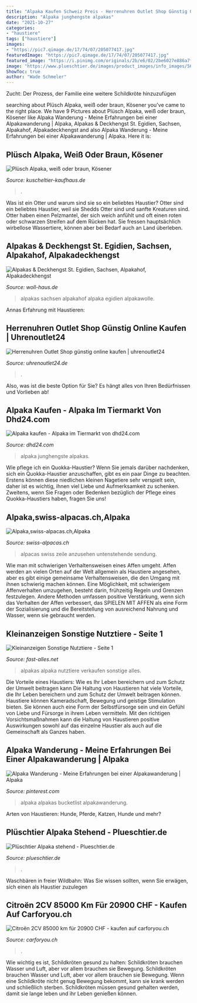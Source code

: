 ```yaml
---
title: "Alpaka Kaufen Schweiz Preis - Herrenuhren Outlet Shop Günstig Online Kaufen"
description: "Alpaka junghengste alpakas"
date: "2021-10-27"
categories:
- "haustiere"
tags: ["haustiere"]
images:
- "https://pic7.qimage.de/17/74/07/205077417.jpg"
featuredImage: "https://pic7.qimage.de/17/74/07/205077417.jpg"
featured_image: "https://i.pinimg.com/originals/2b/e6/02/2be6027e886a7f75c97c96fcabce79c1.jpg"
image: "https://www.plueschtier.de/images/product_images/info_images/5689_2.jpg"
ShowToc: true
author: "Wade Schmeler"
---
```



Zucht: Der Prozess, der Familie eine weitere Schildkröte hinzuzufügen

	

		
searching about Plüsch Alpaka, weiß oder braun, Kösener you've came to the right place. We have 9 Pictures about Plüsch Alpaka, weiß oder braun, Kösener like Alpaka Wanderung - Meine Erfahrungen bei einer Alpakawanderung | Alpaka, Alpakas &amp; Deckhengst St. Egidien, Sachsen, Alpakahof, Alpakadeckhengst and also Alpaka Wanderung - Meine Erfahrungen bei einer Alpakawanderung | Alpaka. Here it is:
		
    
## Plüsch Alpaka, Weiß Oder Braun, Kösener

<img loading=lazy src="https://www.kuscheltier-kaufhaus.de/images/56105620alpaka.jpg" onerror="this.onerror=null;this.src='https://tse1.mm.bing.net/th?id=OIP.oQJrwKdGZFgqsNKbn781hgHaE9&amp;pid=15.1';" alt="Plüsch Alpaka, weiß oder braun, Kösener">

_Source: kuscheltier-kaufhaus.de_

>. 

	

Was ist ein Otter und warum sind sie so ein beliebtes Haustier?
Otter sind ein beliebtes Haustier, weil sie Shedds Otter sind und sanfte Kreaturen sind. Otter haben einen Pelzmantel, der sich weich anfühlt und oft einen roten oder schwarzen Streifen auf dem Rücken hat. Sie fressen hauptsächlich wirbellose Wassertiere, können aber bei Bedarf auch an Land überleben.

    
## Alpakas &amp; Deckhengst St. Egidien, Sachsen, Alpakahof, Alpakadeckhengst

<img loading=lazy src="http://www.woll-haus.de/plane.jpg" onerror="this.onerror=null;this.src='https://tse4.mm.bing.net/th?id=OIP.4JzijbDPTGLRL4vA9zySnAHaJa&amp;pid=15.1';" alt="Alpakas &amp; Deckhengst St. Egidien, Sachsen, Alpakahof, Alpakadeckhengst">

_Source: woll-haus.de_

>alpakas sachsen alpakahof alpaka egidien alpakawolle. 

	

Annas Erfahrung mit Haustieren:

    
## Herrenuhren Outlet Shop Günstig Online Kaufen | Uhrenoutlet24

<img loading=lazy src="https://www.uhrenoutlet24.de/media/image/74/2c/04/06-4091-13-9-007.jpg" onerror="this.onerror=null;this.src='https://tse1.mm.bing.net/th?id=OIP.1zwO5-sYNA2sDbtggiciswHaMI&amp;pid=15.1';" alt="Herrenuhren Outlet Shop günstig online kaufen | uhrenoutlet24">

_Source: uhrenoutlet24.de_

>. 

	

Also, was ist die beste Option für Sie? Es hängt alles von Ihren Bedürfnissen und Vorlieben ab!

    
## Alpaka Kaufen - Alpaka Im Tiermarkt Von Dhd24.com

<img loading=lazy src="https://pic7.qimage.de/17/74/07/205077417.jpg" onerror="this.onerror=null;this.src='https://tse1.mm.bing.net/th?id=OIP.-5j9qdSUdtXG5q1faG8IiwHaNK&amp;pid=15.1';" alt="Alpaka kaufen - Alpaka im Tiermarkt von dhd24.com">

_Source: dhd24.com_

>alpaka junghengste alpakas. 

	

Wie pflege ich ein Quokka-Haustier?
Wenn Sie jemals darüber nachdenken, sich ein Quokka-Haustier anzuschaffen, gibt es ein paar Dinge zu beachten. Erstens können diese niedlichen kleinen Nagetiere sehr verspielt sein, daher ist es wichtig, ihnen viel Liebe und Aufmerksamkeit zu schenken. Zweitens, wenn Sie Fragen oder Bedenken bezüglich der Pflege eines Quokka-Haustiers haben, fragen Sie uns!

    
## Alpaka,swiss-alpacas.ch,Alpaka

<img loading=lazy src="https://swiss-alpacas.ch/var/m_9/95/958/22204/661597-e7316da461d0ea30ffff8070ffa86321.jpg" onerror="this.onerror=null;this.src='https://tse2.mm.bing.net/th?id=OIP.8GuvlvM-ua2BNEBs7Ps2gAAAAA&amp;pid=15.1';" alt="Alpaka,swiss-alpacas.ch,Alpaka">

_Source: swiss-alpacas.ch_

>alpacas swiss zeile anzusehen untenstehende sendung. 

	

Wie man mit schwierigen Verhaltensweisen eines Affen umgeht.
Affen werden an vielen Orten auf der Welt allgemein als Haustiere angesehen, aber es gibt einige gemeinsame Verhaltensweisen, die den Umgang mit ihnen schwierig machen können. Eine Möglichkeit, mit schwierigem Affenverhalten umzugehen, besteht darin, frühzeitig Regeln und Grenzen festzulegen. Andere Methoden umfassen positive Verstärkung, wenn sich das Verhalten der Affen verbessert, das SPIELEN MIT AFFEN als eine Form der Sozialisierung und die Bereitstellung von ausreichend Nahrung und Wasser, wenn sie gebraucht werden.

    
## Kleinanzeigen Sonstige Nutztiere - Seite 1

<img loading=lazy src="http://www.fast-alles.net/pictures/524450.jpg" onerror="this.onerror=null;this.src='https://tse4.mm.bing.net/th?id=OIP.8okWrtFznTWAZirSgjhHuwHaGT&amp;pid=15.1';" alt="Kleinanzeigen Sonstige Nutztiere - Seite 1">

_Source: fast-alles.net_

>alpakas alpaka nutztiere verkaufen sonstige alles. 

	

Die Vorteile eines Haustiers: Wie es Ihr Leben bereichern und zum Schutz der Umwelt beitragen kann
Die Haltung von Haustieren hat viele Vorteile, die Ihr Leben bereichern und zum Schutz der Umwelt beitragen können. Haustiere können Kameradschaft, Bewegung und geistige Stimulation bieten. Sie können auch eine Form der Selbstfürsorge sein und ein Gefühl von Liebe und Fürsorge in ihrem Leben vermitteln. Mit den richtigen Vorsichtsmaßnahmen kann die Haltung von Haustieren positive Auswirkungen sowohl auf das einzelne Haustier als auch auf die Gemeinschaft als Ganzes haben.

    
## Alpaka Wanderung - Meine Erfahrungen Bei Einer Alpakawanderung | Alpaka

<img loading=lazy src="https://i.pinimg.com/originals/2b/e6/02/2be6027e886a7f75c97c96fcabce79c1.jpg" onerror="this.onerror=null;this.src='https://tse2.mm.bing.net/th?id=OIP.AgIA4TLjqgM1SYjCaqOIOAHaFj&amp;pid=15.1';" alt="Alpaka Wanderung - Meine Erfahrungen bei einer Alpakawanderung | Alpaka">

_Source: pinterest.com_

>alpaka alpakas bucketlist alpakawanderung. 

	

Arten von Haustieren: Hunde, Pferde, Katzen, Hunde und mehr?

    
## Plüschtier Alpaka Stehend - Plueschtier.de

<img loading=lazy src="https://www.plueschtier.de/images/product_images/info_images/5689_2.jpg" onerror="this.onerror=null;this.src='https://tse3.mm.bing.net/th?id=OIP.CXQljqbdddmo38eYDATAxgHaG-&amp;pid=15.1';" alt="Plüschtier Alpaka stehend - Plueschtier.de">

_Source: plueschtier.de_

>. 

	

Waschbären in freier Wildbahn: Was Sie wissen sollten, wenn Sie erwägen, sich einen als Haustier zuzulegen

    
## Citroën 2CV 85000 Km Für 20900 CHF - Kaufen Auf Carforyou.ch

<img loading=lazy src="https://images.carforyou.ch/2020/01/16/12/07/23/6-citroen-limousine-419715-yLwnquqQss03.jpg" onerror="this.onerror=null;this.src='https://tse3.mm.bing.net/th?id=OIP.4WSqblGvTVSNaZfgIsFb1gHaGx&amp;pid=15.1';" alt="Citroën 2CV 85000 km für 20900 CHF - kaufen auf carforyou.ch">

_Source: carforyou.ch_

>. 

	

Wie wichtig es ist, Schildkröten gesund zu halten: Schildkröten brauchen Wasser und Luft, aber vor allem brauchen sie Bewegung.
Schildkröten brauchen Wasser und Luft, aber vor allem brauchen sie Bewegung. Wenn eine Schildkröte nicht genug Bewegung bekommt, kann sie krank werden und schließlich sterben. Schildkröten müssen gesund gehalten werden, damit sie lange leben und ihr Leben genießen können.

